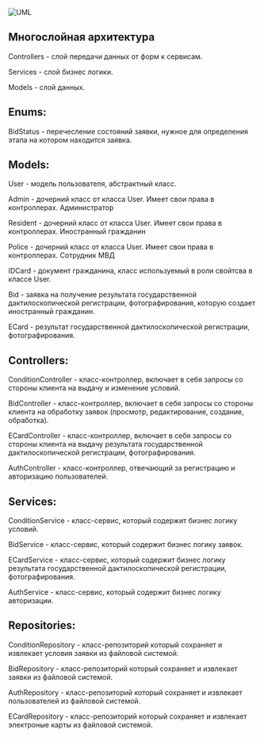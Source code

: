 ![UML](https://github.com/user-attachments/assets/6617239f-51dd-42fe-a093-c78652108af9)

Многослойная архитектура
--
Controllers - слой передачи данных от форм к сервисам.

Services - слой бизнес логики.

Models - слой данных.

Enums:
--
BidStatus - перечесление состояний заявки, нужное для определения этапа на котором находится заявка.

Models:
--
User - модель пользователя, абстрактный класс.

Admin - дочерний класс от класса User. Имеет свои права в контроллерах. Администратор

Resident - дочерний класс от класса User. Имеет свои права в контроллерах. Иностранный гражданин

Police - дочерний класс от класса User. Имеет свои права в контроллерах. Сотрудник МВД

IDCard - документ гражданина, класс используемый в роли свойтсва в классе User.

Bid - заявка на получение результата государственной дактилоскопической регистрации, фотографирования, которую создает иностранный гражданин.

ECard - результат государственной дактилоскопической регистрации, фотографирования.

Controllers:
--
ConditionController - класс-контроллер, включает в себя запросы со стороны клиента на выдачу и изменение условий.

BidController - класс-контроллер, включает в себя запросы со стороны клиента на обработку заявок (просмотр, редактирование, создание, обработка).

ECardController - класс-контроллер, включает в себя запросы со стороны клиента на выдачу результата государственной дактилоскопической регистрации, фотографирования.

AuthController - класс-контроллер, отвечающий за регистрацию и авторизацию пользователей.

Services:
--
ConditionService - класс-сервис, который содержит бизнес логику условий.

BidService - класс-сервис, который содержит бизнес логику заявок.

ECardService - класс-сервис, который содержит бизнес логику результата государственной дактилоскопической регистрации, фотографирования.

AuthService - класс-сервис, который содержит бизнес логику авторизации.

Repositories:
--
ConditionRepository - класс-репозиторий который сохраняет и извлекает условия заявки из файловой системой.

BidRepository - класс-репозиторий который сохраняет и извлекает заявки из файловой системой.

AuthRepository - класс-репозиторий который сохраняет и извлекает пользователей из файловой системой.

ECardRepository - класс-репозиторий который сохраняет и извлекает электроные карты из файловой системой.
